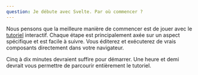 ```yaml
---
question: Je débute avec Svelte. Par où commencer ?
---
```


Nous pensons que la meilleure manière de commencer est de jouer avec le [tutoriel](/tutorial) interactif. Chaque étape est principalement axée sur un aspect spécifique et est facile à suivre. Vous éditerez et exécuterez de vrais composants directement dans votre navigateur.

Cinq à dix minutes devraient suffire pour démarrer. Une heure et demi devrait vous permettre de parcourir entièrement le tutoriel.
